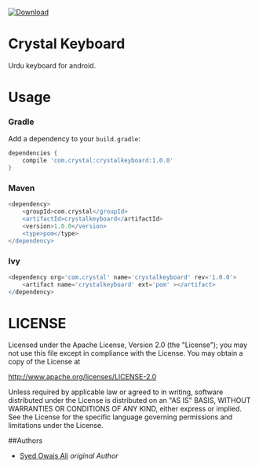 [ ![Download](https://api.bintray.com/packages/syedowaisali/maven/crystalkeyboard/images/download.svg) ](https://bintray.com/syedowaisali/maven/crystalkeyboard/_latestVersion)

# Crystal Keyboard

Urdu keyboard for android.

# Usage

### Gradle
Add a dependency to your `build.gradle`:
```groovy
dependencies {
    compile 'com.crystal:crystalkeyboard:1.0.0'
}
```

### Maven
```groovy
<dependency> 
    <groupId>com.crystal</groupId>
    <artifactId>crystalkeyboard</artifactId>
    <version>1.0.0</version>
    <type>pom</type>
</dependency>
```

### Ivy
```groovy
<dependency org='com.crystal' name='crystalkeyboard' rev='1.0.0'>
    <artifact name='crystalkeyboard' ext='pom' ></artifact>
</dependency>
```

# LICENSE

Licensed under the Apache License, Version 2.0 (the "License");
you may not use this file except in compliance with the License.
You may obtain a copy of the License at

http://www.apache.org/licenses/LICENSE-2.0

Unless required by applicable law or agreed to in writing, software
distributed under the License is distributed on an "AS IS" BASIS,
WITHOUT WARRANTIES OR CONDITIONS OF ANY KIND, either express or implied.
See the License for the specific language governing permissions and
limitations under the License.

##Authors

* [Syed Owais Ali](https://github.com/syedowaisali) *original Author*
